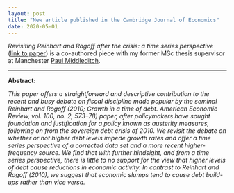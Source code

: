 ```yaml
---
layout: post
title: "New article published in the Cambridge Journal of Economics"
date: 2020-05-01
---
```



*Revisiting Reinhart and Rogoff after the crisis: a time series perspective* 
(<a href="https://doi.org/10.1093/cje/bez009" target="_blank">link to paper</a>)
is a co-authored piece with my former MSc thesis supervisor at Manchester 
<a href="https://www.research.manchester.ac.uk/portal/paul.middleditch.html" target="_blank">Paul Middleditch</a>.

-------------

**Abstract:**

*This paper offers a straightforward and descriptive contribution to the recent and busy debate on fiscal discipline made popular by the seminal Reinhart and Rogoff (2010; Growth in a time of debt. American Economic Review, vol. 100, no. 2, 573–78) paper, after policymakers have sought foundation and justification for a policy known as austerity measures, following on from the sovereign debt crisis of 2010. We revisit the debate on whether or not higher debt levels impede growth rates and offer a time series perspective of a corrected data set and a more recent higher-frequency source. We find that with further hindsight, and from a time series perspective, there is little to no support for the view that higher levels of debt cause reductions in economic activity. In contrast to Reinhart and Rogoff (2010), we suggest that economic slumps tend to cause debt build-ups rather than vice versa.*